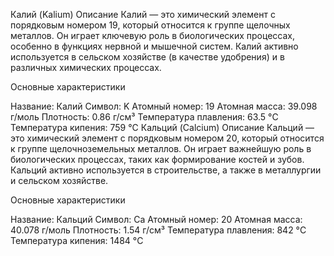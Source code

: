 Калий (Kalium)
Описание
Калий — это химический элемент с порядковым номером 19, который относится к группе щелочных металлов. Он играет ключевую роль в биологических процессах, особенно в функциях нервной и мышечной систем. Калий активно используется в сельском хозяйстве (в качестве удобрения) и в различных химических процессах.

Основные характеристики

Название: Калий
Символ: K
Атомный номер: 19
Атомная масса: 39.098 г/моль
Плотность: 0.86 г/см³
Температура плавления: 63.5 °C
Температура кипения: 759 °C
Кальций (Calcium)
Описание
Кальций — это химический элемент с порядковым номером 20, который относится к группе щелочноземельных металлов. Он играет важнейшую роль в биологических процессах, таких как формирование костей и зубов. Кальций активно используется в строительстве, а также в металлургии и сельском хозяйстве.

Основные характеристики

Название: Кальций
Символ: Ca
Атомный номер: 20
Атомная масса: 40.078 г/моль
Плотность: 1.54 г/см³
Температура плавления: 842 °C
Температура кипения: 1484 °C
